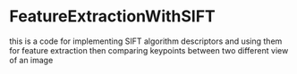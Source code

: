 # FeatureExtractionWithSIFT
this is a code for implementing SIFT algorithm descriptors and using them for feature extraction then comparing keypoints between two different view of an image 
